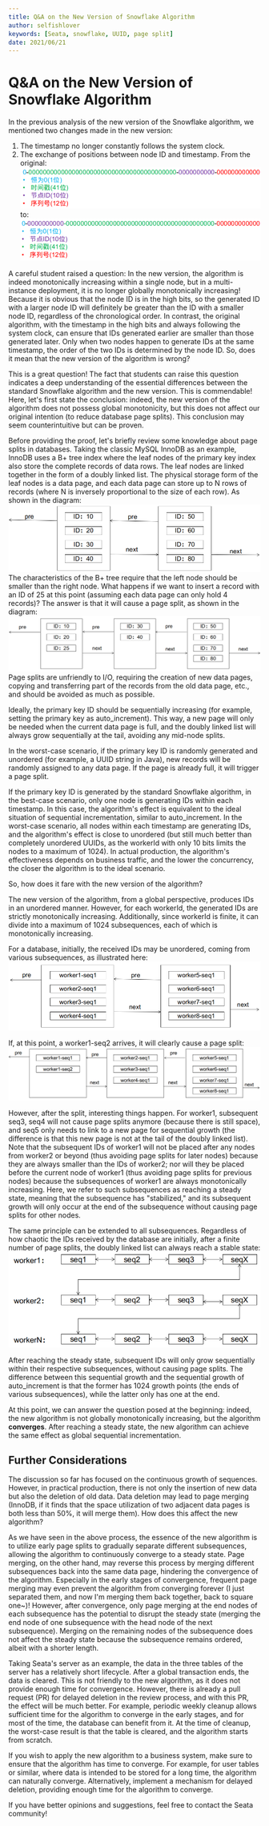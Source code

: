 ```yaml
---
title: Q&A on the New Version of Snowflake Algorithm
author: selfishlover
keywords: [Seata, snowflake, UUID, page split]
date: 2021/06/21
---
```


# Q&A on the New Version of Snowflake Algorithm

In the previous analysis of the new version of the Snowflake algorithm, we mentioned two changes made in the new version:
1. The timestamp no longer constantly follows the system clock.
2. The exchange of positions between node ID and timestamp. From the original:
   ![Original Bit Allocation Strategy](/img/blog/seata/uuid/before.png)
   to:
   ![Improved Bit Allocation Strategy](/img/blog/seata/uuid/after.png)

A careful student raised a question: In the new version, the algorithm is indeed monotonically increasing within a single node, but in a multi-instance deployment, it is no longer globally monotonically increasing! Because it is obvious that the node ID is in the high bits, so the generated ID with a larger node ID will definitely be greater than the ID with a smaller node ID, regardless of the chronological order. In contrast, the original algorithm, with the timestamp in the high bits and always following the system clock, can ensure that IDs generated earlier are smaller than those generated later. Only when two nodes happen to generate IDs at the same timestamp, the order of the two IDs is determined by the node ID. So, does it mean that the new version of the algorithm is wrong?

This is a great question! The fact that students can raise this question indicates a deep understanding of the essential differences between the standard Snowflake algorithm and the new version. This is commendable! Here, let's first state the conclusion: indeed, the new version of the algorithm does not possess global monotonicity, but this does not affect our original intention (to reduce database page splits). This conclusion may seem counterintuitive but can be proven.

Before providing the proof, let's briefly review some knowledge about page splits in databases. Taking the classic MySQL InnoDB as an example, InnoDB uses a B+ tree index where the leaf nodes of the primary key index also store the complete records of data rows. The leaf nodes are linked together in the form of a doubly linked list. The physical storage form of the leaf nodes is a data page, and each data page can store up to N rows of records (where N is inversely proportional to the size of each row). As shown in the diagram:
![Data Page](/img/blog/seata/uuid/page1.png)
The characteristics of the B+ tree require that the left node should be smaller than the right node. What happens if we want to insert a record with an ID of 25 at this point (assuming each data page can only hold 4 records)? The answer is that it will cause a page split, as shown in the diagram:
![Page Split](/img/blog/seata/uuid/page2.png)
Page splits are unfriendly to I/O, requiring the creation of new data pages, copying and transferring part of the records from the old data page, etc., and should be avoided as much as possible.

Ideally, the primary key ID should be sequentially increasing (for example, setting the primary key as auto_increment). This way, a new page will only be needed when the current data page is full, and the doubly linked list will always grow sequentially at the tail, avoiding any mid-node splits.

In the worst-case scenario, if the primary key ID is randomly generated and unordered (for example, a UUID string in Java), new records will be randomly assigned to any data page. If the page is already full, it will trigger a page split.

If the primary key ID is generated by the standard Snowflake algorithm, in the best-case scenario, only one node is generating IDs within each timestamp. In this case, the algorithm's effect is equivalent to the ideal situation of sequential incrementation, similar to auto_increment. In the worst-case scenario, all nodes within each timestamp are generating IDs, and the algorithm's effect is close to unordered (but still much better than completely unordered UUIDs, as the workerId with only 10 bits limits the nodes to a maximum of 1024). In actual production, the algorithm's effectiveness depends on business traffic, and the lower the concurrency, the closer the algorithm is to the ideal scenario.

So, how does it fare with the new version of the algorithm?  


The new version of the algorithm, from a global perspective, produces IDs in an unordered manner. However, for each workerId, the generated IDs are strictly monotonically increasing. Additionally, since workerId is finite, it can divide into a maximum of 1024 subsequences, each of which is monotonically increasing.

For a database, initially, the received IDs may be unordered, coming from various subsequences, as illustrated here:
![Initial State](/img/blog/seata/uuid/page3.png)

If, at this point, a worker1-seq2 arrives, it will clearly cause a page split:
![First Split](/img/blog/seata/uuid/page4.png)

However, after the split, interesting things happen. For worker1, subsequent seq3, seq4 will not cause page splits anymore (because there is still space), and seq5 only needs to link to a new page for sequential growth (the difference is that this new page is not at the tail of the doubly linked list). Note that the subsequent IDs of worker1 will not be placed after any nodes from worker2 or beyond (thus avoiding page splits for later nodes) because they are always smaller than the IDs of worker2; nor will they be placed before the current node of worker1 (thus avoiding page splits for previous nodes) because the subsequences of worker1 are always monotonically increasing. Here, we refer to such subsequences as reaching a steady state, meaning that the subsequence has "stabilized," and its subsequent growth will only occur at the end of the subsequence without causing page splits for other nodes.

The same principle can be extended to all subsequences. Regardless of how chaotic the IDs received by the database are initially, after a finite number of page splits, the doubly linked list can always reach a stable state:
![Steady State](/img/blog/seata/uuid/page5.png)

After reaching the steady state, subsequent IDs will only grow sequentially within their respective subsequences, without causing page splits. The difference between this sequential growth and the sequential growth of auto_increment is that the former has 1024 growth points (the ends of various subsequences), while the latter only has one at the end.

At this point, we can answer the question posed at the beginning: indeed, the new algorithm is not globally monotonically increasing, but the algorithm **converges**. After reaching a steady state, the new algorithm can achieve the same effect as global sequential incrementation.

## Further Considerations

The discussion so far has focused on the continuous growth of sequences. However, in practical production, there is not only the insertion of new data but also the deletion of old data. Data deletion may lead to page merging (InnoDB, if it finds that the space utilization of two adjacent data pages is both less than 50%, it will merge them). How does this affect the new algorithm?

As we have seen in the above process, the essence of the new algorithm is to utilize early page splits to gradually separate different subsequences, allowing the algorithm to continuously converge to a steady state. Page merging, on the other hand, may reverse this process by merging different subsequences back into the same data page, hindering the convergence of the algorithm. Especially in the early stages of convergence, frequent page merging may even prevent the algorithm from converging forever (I just separated them, and now I'm merging them back together, back to square one~)! However, after convergence, only page merging at the end nodes of each subsequence has the potential to disrupt the steady state (merging the end node of one subsequence with the head node of the next subsequence). Merging on the remaining nodes of the subsequence does not affect the steady state because the subsequence remains ordered, albeit with a shorter length.

Taking Seata's server as an example, the data in the three tables of the server has a relatively short lifecycle. After a global transaction ends, the data is cleared. This is not friendly to the new algorithm, as it does not provide enough time for convergence. However, there is already a pull request (PR) for delayed deletion in the review process, and with this PR, the effect will be much better. For example, periodic weekly cleanup allows sufficient time for the algorithm to converge in the early stages, and for most of the time, the database can benefit from it. At the time of cleanup, the worst-case result is that the table is cleared, and the algorithm starts from scratch.

If you wish to apply the new algorithm to a business system, make sure to ensure that the algorithm has time to converge. For example, for user tables or similar, where data is intended to be stored for a long time, the algorithm can naturally converge. Alternatively, implement a mechanism for delayed deletion, providing enough time for the algorithm to converge.

If you have better opinions and suggestions, feel free to contact the Seata community!

